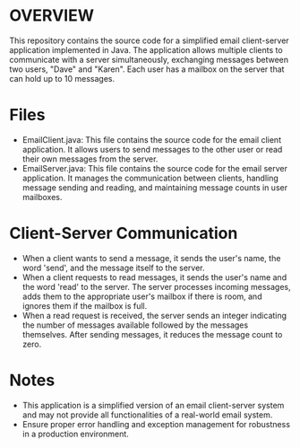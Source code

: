 # OVERVIEW

This repository contains the source code for a simplified email client-server application implemented in Java. The application allows multiple clients to communicate with a server simultaneously, exchanging messages between two users, "Dave" and "Karen". Each user has a mailbox on the server that can hold up to 10 messages.

# Files

- EmailClient.java: This file contains the source code for the email client application. It allows users to send messages to the other user or read their own messages from the server.
- EmailServer.java: This file contains the source code for the email server application. It manages the communication between clients, handling message sending and reading, and maintaining message counts in user mailboxes.

# Client-Server Communication 

- When a client wants to send a message, it sends the user's name, the word 'send', and the message itself to the server.
- When a client requests to read messages, it sends the user's name and the word 'read' to the server.
The server processes incoming messages, adds them to the appropriate user's mailbox if there is room, and ignores them if the mailbox is full.
- When a read request is received, the server sends an integer indicating the number of messages available followed by the messages themselves. After sending messages, it reduces the message count to zero.

# Notes

- This application is a simplified version of an email client-server system and may not provide all functionalities of a real-world email system.
- Ensure proper error handling and exception management for robustness in a production environment.
